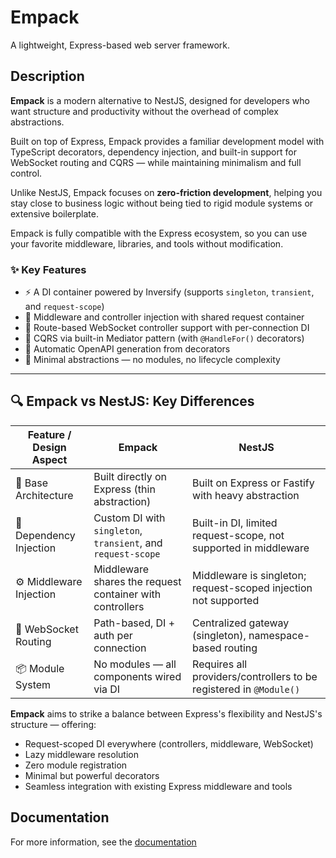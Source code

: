 # Empack

A lightweight, Express-based web server framework.

## Description

**Empack** is a modern alternative to NestJS, designed for developers who want structure and productivity without the overhead of complex abstractions.

Built on top of Express, Empack provides a familiar development model with TypeScript decorators, dependency injection, and built-in support for WebSocket routing and CQRS — while maintaining minimalism and full control.

Unlike NestJS, Empack focuses on **zero-friction development**, helping you stay close to business logic without being tied to rigid module systems or extensive boilerplate.

Empack is fully compatible with the Express ecosystem, so you can use your favorite middleware, libraries, and tools without modification.

### ✨ Key Features

- ⚡ A DI container powered by Inversify (supports `singleton`, `transient`, and `request-scope`)
- 🔌 Middleware and controller injection with shared request container
- 📡 Route-based WebSocket controller support with per-connection DI
- 🧩 CQRS via built-in Mediator pattern (with `@HandleFor()` decorators)
- 📃 Automatic OpenAPI generation from decorators
- 🧱 Minimal abstractions — no modules, no lifecycle complexity

---

## 🔍 Empack vs NestJS: Key Differences

| Feature / Design Aspect        | **Empack**                                                            | **NestJS**                                                               |
|-------------------------------|------------------------------------------------------------------------|---------------------------------------------------------------------------|
| 🧱 Base Architecture           | Built directly on Express (thin abstraction)                          | Built on Express or Fastify with heavy abstraction                        |
| 💉 Dependency Injection        | Custom DI with `singleton`, `transient`, and `request-scope`          | Built-in DI, limited request-scope, not supported in middleware           |
| ⚙️ Middleware Injection        | Middleware shares the request container with controllers               | Middleware is singleton; request-scoped injection not supported           |
| 📡 WebSocket Routing           | Path-based, DI + auth per connection                                  | Centralized gateway (singleton), namespace-based routing                  |
| 📦 Module System               | No modules — all components wired via DI                              | Requires all providers/controllers to be registered in `@Module()`        |

**Empack** aims to strike a balance between Express's flexibility and NestJS's structure — offering:

- Request-scoped DI everywhere (controllers, middleware, WebSocket)
- Lazy middleware resolution
- Zero module registration
- Minimal but powerful decorators
- Seamless integration with existing Express middleware and tools

## Documentation

For more information, see the [documentation](https://empackjs.github.io/empack/)
